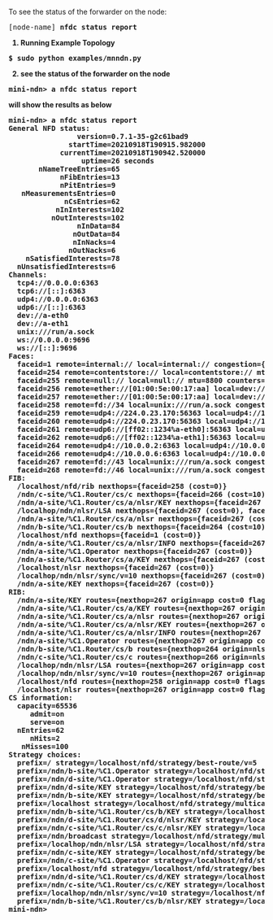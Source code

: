 To see the status of the forwarder on the node:
<pre>
[node-name] <b>nfdc status report<b>
</pre>

1. Running Example Topology
<pre>
$ sudo python examples/mnndn.py
</pre>

2.  see the status of the forwarder on the node

<pre>
mini-ndn> a nfdc status report
</pre>
will show the results as below
<pre>
mini-ndn> a nfdc status report
General NFD status:
                version=0.7.1-35-g2c61bad9
              startTime=20210918T190915.982000
            currentTime=20210918T190942.520000
                 uptime=26 seconds
       nNameTreeEntries=65
            nFibEntries=13
            nPitEntries=9
   nMeasurementsEntries=0
             nCsEntries=62
           nInInterests=102
          nOutInterests=102
                nInData=84
               nOutData=84
               nInNacks=4
              nOutNacks=6
    nSatisfiedInterests=78
  nUnsatisfiedInterests=6
Channels:
  tcp4://0.0.0.0:6363
  tcp6://[::]:6363
  udp4://0.0.0.0:6363
  udp6://[::]:6363
  dev://a-eth0
  dev://a-eth1
  unix:///run/a.sock
  ws://0.0.0.0:9696
  ws://[::]:9696
Faces:
  faceid=1 remote=internal:// local=internal:// congestion={base-marking-interval=100ms default-threshold=65536B} mtu=8800 counters={in={0i 56d 0n 21347B} out={55i 0d 0n 9961B}} flags={local permanent point-to-point local-fields}
  faceid=254 remote=contentstore:// local=contentstore:// mtu=8800 counters={in={0i 0d 0n 0B} out={0i 0d 0n 0B}} flags={local permanent point-to-point}
  faceid=255 remote=null:// local=null:// mtu=8800 counters={in={0i 0d 0n 0B} out={0i 0d 0n 0B}} flags={local permanent point-to-point}
  faceid=256 remote=ether://[01:00:5e:00:17:aa] local=dev://a-eth0 congestion={base-marking-interval=100ms default-threshold=65536B} mtu=1500 counters={in={0i 0d 0n 0B} out={0i 0d 0n 0B}} flags={non-local permanent multi-access}
  faceid=257 remote=ether://[01:00:5e:00:17:aa] local=dev://a-eth1 congestion={base-marking-interval=100ms default-threshold=65536B} mtu=1500 counters={in={0i 0d 0n 0B} out={0i 0d 0n 0B}} flags={non-local permanent multi-access}
  faceid=258 remote=fd://34 local=unix:///run/a.sock congestion={base-marking-interval=100ms default-threshold=65536B} mtu=8800 counters={in={30i 15d 0n 10850B} out={16i 30d 0n 13926B}} flags={local on-demand point-to-point local-fields congestion-marking}
  faceid=259 remote=udp4://224.0.23.170:56363 local=udp4://10.0.0.1:53107 congestion={base-marking-interval=100ms default-threshold=65536B} mtu=8800 counters={in={0i 0d 0n 0B} out={0i 0d 0n 0B}} flags={non-local permanent multi-access congestion-marking}
  faceid=260 remote=udp4://224.0.23.170:56363 local=udp4://10.0.0.5:46933 congestion={base-marking-interval=100ms default-threshold=65536B} mtu=8800 counters={in={0i 0d 0n 0B} out={0i 0d 0n 0B}} flags={non-local permanent multi-access congestion-marking}
  faceid=261 remote=udp6://[ff02::1234%a-eth0]:56363 local=udp6://[fe80::44df:ecff:fe2a:bdf3%a-eth0]:48386 congestion={base-marking-interval=100ms default-threshold=65536B} mtu=8800 counters={in={0i 0d 0n 0B} out={0i 0d 0n 0B}} flags={non-local permanent multi-access congestion-marking}
  faceid=262 remote=udp6://[ff02::1234%a-eth1]:56363 local=udp6://[fe80::3c78:9aff:feb2:457f%a-eth1]:44269 congestion={base-marking-interval=100ms default-threshold=65536B} mtu=8800 counters={in={0i 0d 0n 0B} out={0i 0d 0n 0B}} flags={non-local permanent multi-access congestion-marking}
  faceid=264 remote=udp4://10.0.0.2:6363 local=udp4://10.0.0.1:6363 congestion={base-marking-interval=100ms default-threshold=65536B} mtu=8800 counters={in={8i 5d 1n 2331B} out={9i 5d 0n 2301B}} flags={non-local permanent point-to-point congestion-marking}
  faceid=266 remote=udp4://10.0.0.6:6363 local=udp4://10.0.0.5:6363 congestion={base-marking-interval=100ms default-threshold=65536B} mtu=8800 counters={in={7i 3d 3n 1807B} out={9i 6d 0n 2644B}} flags={non-local permanent point-to-point congestion-marking}
  faceid=267 remote=fd://43 local=unix:///run/a.sock congestion={base-marking-interval=100ms default-threshold=65536B} mtu=8800 counters={in={48i 5d 0n 10544B} out={13i 41d 6n 20152B}} flags={local on-demand point-to-point local-fields congestion-marking}
  faceid=268 remote=fd://46 local=unix:///run/a.sock congestion={base-marking-interval=100ms default-threshold=65536B} mtu=8800 counters={in={7i 0d 0n 312B} out={0i 0d 0n 0B}} flags={local on-demand point-to-point congestion-marking}
FIB:
  /localhost/nfd/rib nexthops={faceid=258 (cost=0)}
  /ndn/c-site/%C1.Router/cs/c nexthops={faceid=266 (cost=10)}
  /ndn/a-site/%C1.Router/cs/a/nlsr/KEY nexthops={faceid=267 (cost=0)}
  /localhop/ndn/nlsr/LSA nexthops={faceid=267 (cost=0), faceid=264 (cost=10), faceid=266 (cost=10)}
  /ndn/a-site/%C1.Router/cs/a/nlsr nexthops={faceid=267 (cost=0)}
  /ndn/b-site/%C1.Router/cs/b nexthops={faceid=264 (cost=10)}
  /localhost/nfd nexthops={faceid=1 (cost=0)}
  /ndn/a-site/%C1.Router/cs/a/nlsr/INFO nexthops={faceid=267 (cost=0)}
  /ndn/a-site/%C1.Operator nexthops={faceid=267 (cost=0)}
  /ndn/a-site/%C1.Router/cs/a/KEY nexthops={faceid=267 (cost=0)}
  /localhost/nlsr nexthops={faceid=267 (cost=0)}
  /localhop/ndn/nlsr/sync/v=10 nexthops={faceid=267 (cost=0), faceid=264 (cost=10), faceid=266 (cost=10)}
  /ndn/a-site/KEY nexthops={faceid=267 (cost=0)}
RIB:
  /ndn/a-site/KEY routes={nexthop=267 origin=app cost=0 flags=capture expires=never}
  /ndn/a-site/%C1.Router/cs/a/KEY routes={nexthop=267 origin=app cost=0 flags=capture expires=never}
  /ndn/a-site/%C1.Router/cs/a/nlsr routes={nexthop=267 origin=app cost=0 flags=child-inherit expires=never}
  /ndn/a-site/%C1.Router/cs/a/nlsr/KEY routes={nexthop=267 origin=app cost=0 flags=capture expires=never}
  /ndn/a-site/%C1.Router/cs/a/nlsr/INFO routes={nexthop=267 origin=app cost=0 flags=capture expires=never}
  /ndn/a-site/%C1.Operator routes={nexthop=267 origin=app cost=0 flags=capture expires=never}
  /ndn/b-site/%C1.Router/cs/b routes={nexthop=264 origin=nlsr cost=10 flags=capture expires=never}
  /ndn/c-site/%C1.Router/cs/c routes={nexthop=266 origin=nlsr cost=10 flags=capture expires=never}
  /localhop/ndn/nlsr/LSA routes={nexthop=267 origin=app cost=0 flags=capture expires=never, nexthop=264 origin=nlsr cost=10 flags=capture expires=never, nexthop=266 origin=nlsr cost=10 flags=capture expires=never}
  /localhop/ndn/nlsr/sync/v=10 routes={nexthop=267 origin=app cost=0 flags=child-inherit expires=never, nexthop=264 origin=nlsr cost=10 flags=capture expires=never, nexthop=266 origin=nlsr cost=10 flags=capture expires=never}
  /localhost/nfd routes={nexthop=258 origin=app cost=0 flags=child-inherit expires=never}
  /localhost/nlsr routes={nexthop=267 origin=app cost=0 flags=child-inherit expires=never}
CS information:
  capacity=65536
     admit=on
     serve=on
  nEntries=62
     nHits=2
   nMisses=100
Strategy choices:
  prefix=/ strategy=/localhost/nfd/strategy/best-route/v=5
  prefix=/ndn/b-site/%C1.Operator strategy=/localhost/nfd/strategy/best-route/v=5
  prefix=/ndn/d-site/%C1.Operator strategy=/localhost/nfd/strategy/best-route/v=5
  prefix=/ndn/d-site/KEY strategy=/localhost/nfd/strategy/best-route/v=5
  prefix=/ndn/b-site/KEY strategy=/localhost/nfd/strategy/best-route/v=5
  prefix=/localhost strategy=/localhost/nfd/strategy/multicast/v=4
  prefix=/ndn/b-site/%C1.Router/cs/b/KEY strategy=/localhost/nfd/strategy/best-route/v=5
  prefix=/ndn/d-site/%C1.Router/cs/d/nlsr/KEY strategy=/localhost/nfd/strategy/best-route/v=5
  prefix=/ndn/c-site/%C1.Router/cs/c/nlsr/KEY strategy=/localhost/nfd/strategy/best-route/v=5
  prefix=/ndn/broadcast strategy=/localhost/nfd/strategy/multicast/v=4
  prefix=/localhop/ndn/nlsr/LSA strategy=/localhost/nfd/strategy/multicast/v=4
  prefix=/ndn/c-site/KEY strategy=/localhost/nfd/strategy/best-route/v=5
  prefix=/ndn/c-site/%C1.Operator strategy=/localhost/nfd/strategy/best-route/v=5
  prefix=/localhost/nfd strategy=/localhost/nfd/strategy/best-route/v=5
  prefix=/ndn/d-site/%C1.Router/cs/d/KEY strategy=/localhost/nfd/strategy/best-route/v=5
  prefix=/ndn/c-site/%C1.Router/cs/c/KEY strategy=/localhost/nfd/strategy/best-route/v=5
  prefix=/localhop/ndn/nlsr/sync/v=10 strategy=/localhost/nfd/strategy/multicast/v=4
  prefix=/ndn/b-site/%C1.Router/cs/b/nlsr/KEY strategy=/localhost/nfd/strategy/best-route/v=5
mini-ndn> 

</pre>
